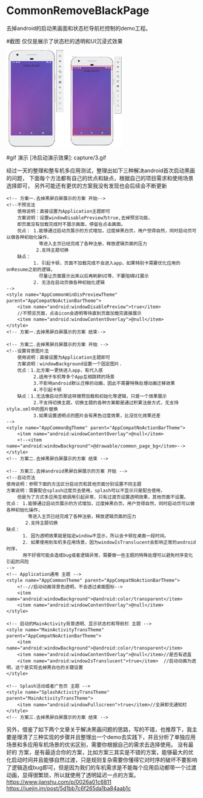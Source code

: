 # CommonRemoveBlackPage
去掉android的启动黑画面和状态栏导航栏控制的demo工程。

#截图
仅仅是展示了状态栏的透明和UI沉浸式效果
<div>
<img src="capture/1.png" width="30%" />
<img src="capture/2.png" width="30%" />
</div>

#gif 演示
[冷启动演示效果]: capture/3.gif


经过一天的整理和整车机多应用测试，整理出如下三种解决android首次启动黑画的问题，
下面每个方法都有自己的优点和缺点，根据自己的项目需求和使用场景选择即可，
另外可能还有更优的方案我没有发现也会后续会不断更新
    <!-- 主题基类 -->
    <style name="AppCompatNoActionBarTheme" parent="Theme.AppCompat.Light.NoActionBar">
        <!-- Customize your theme here. -->
        <item name="colorPrimary">@color/colorPrimary</item>
        //状态栏颜色修改为透明，防止页面切换时出现怪异色透明效果看不出来，所有方案都必须使用
        <item name="colorPrimaryDark">@android:color/transparent</item>
        <item name="colorAccent">@color/colorAccent</item>
    </style>
    
    <!-- 方案一.去掉黑屏白屏展示的方案 开始-->
    <!--不预览法
        使用说明：直接设置为Application主题即可
        方案说明：设置windowDisablePreview为true,去掉预览功能，
        即页面没有加载完成时不展示画面，停留在点击画面。
        优点： 1.能够通过启动页展示的方式增加，过度掉黑白页，用户觉得自然，同时启动页可以做各种初始化操作，
                等进入主页已经完成了各种注册，释放逻辑页面的压力
               2.支持主题切换
        缺点：
              1. 引起卡顿，页面不加载完成不会进入app，如果特别卡需要优化应用的onResume之前的逻辑，
                尽量让页面展示出来以后再刷新UI等，不要阻碍UI展示
              2. 无法在启动页做各种初始化逻辑
    -->
    <style name="AppCommonWinDisPreviewTheme" parent="AppCompatNoActionBarTheme">
        <item name="android:windowDisablePreview">true</item>
        //不预览页面，点击icon会透明等待直到页面加载完直接展示
        <item name="android:windowContentOverlay">@null</item>
    </style>
    <!-- 方案一.去掉黑屏白屏展示的方案 结束-->
    
    <!-- 方案二.去掉黑屏白屏展示的方案 开始 -->
    <!--设置背景图片法
        使用说明：直接设置为Application主题即可
        方案说明：windowBackground设置一个固定图片.
        优点：1.比方案一更快进入app，有代入感
              2.适用于车机等多个App互相跳转的场景
              3.不影响android默认迁移的动画，因此不需要特殊处理动画迁移效果
              4.不引起卡顿
        缺点：1.无法像启动页那这样做预加载和初始化等逻辑，只是一个效果展示
              2.不支持切换主题，切换主题的各种方案都是通过积累注册方式，无支持style.xml中的图片替换
              3.如果设置透明点的图片会有黑色过度效果，比没优化效果还差
    -->
    <style name="AppCommonBgTheme" parent="AppCompatNoActionBarTheme">
        <item name="android:windowContentOverlay">@null</item>
        <!--<item name="android:windowBackground">@drawable/common_page_bg</item>-->
    </style>
    <!-- 方案二.去掉黑屏白屏展示的方案 结束 -->
    
    <!-- 方案三.去掉android黑屏白屏展示的方案 开始 -->
    <!--启动页法
    使用说明：参照下面的方法区分启动页和其他页面分别设置不同主题
	方案说明：需要配合splash过度页去使用，splash可以不显示只是配合使用，
	    但是为了方式多应用互相调用引起异常，只有过渡页设置透明效果，其他页面不设置。
	优点： 1.能够通过启动页展示的方式增加，过度掉黑白页，用户觉得自然，同时启动页可以做各种初始化操作，
	        等进入主页已经完成了各种注册，释放逻辑页面的压力
	       2.支持主题切换
	缺点：
		  1. 因为透明效果就是指定window不显示，所以会卡顿在桌面一段时间。
		  2. 如果使用到车机多应用场景，因为windowIsTranslucent会影响正常的android时序，
		  用不好很可能会造成bug或者逻辑异常，需要做一些主题的特殊处理可以避免时序变化引起的风险
    -->
    <!-- Application通用 主题 -->
    <style name="AppCommonTheme" parent="AppCompatNoActionBarTheme">
        <!--//启动动画背景色透明，不会透过桌面图标-->
        <item name="android:windowBackground">@android:color/transparent</item>
        <item name="android:windowContentOverlay">@null</item>
    </style>
    
    <!-- 启动的MainActivity背景透明、显示状态栏和导航栏 主题 -->
    <style name="MainActivityTransTheme" parent="AppCompatNoActionBarTheme">
        <item name="android:windowBackground">@android:color/transparent</item>
        <item name="android:windowContentOverlay">@null</item>//是否有遮盖
        <item name="android:windowIsTranslucent">true</item>  //启动动画为透明，这个是实现去掉黑白也的关键设置
    </style>
    
    <!-- Splash活动或者广告页 主题 -->
    <style name="SplashActivityTransTheme" parent="MainActivityTransTheme">
        <item name="android:windowFullscreen">true</item>//全屏即无通知栏
    </style>
    <!-- 方案三.去掉黑屏白屏展示的方案 结束 -->
    
  另外，借鉴了如下两个文章关于解决黑画问题的思路，写的不错，也推荐下，我主要是理清了三种实现的步骤并且整理出一个demo去实践下，并且分析了单独应用场景和多应用车机场景的优劣区别，需要你根据自己的需求去选择使用。 没有最好的 方案，是有最适合你的方案，比如方案三其实是不错的方案，能够最大的优化启动时间并且能够自然过渡，只是规则复杂需要你懂得它对时序的破坏不要影响了逻辑造成bug即可，但是因为我们的车机需求是不能每个应用启动都带一个过渡动画，显得很繁琐，所以就使用了透明延迟一点的方案。
  https://www.jianshu.com/p/0026a01c6811
  https://juejin.im/post/5d1bb7c6f265da1ba84aab1c
 
  
  

